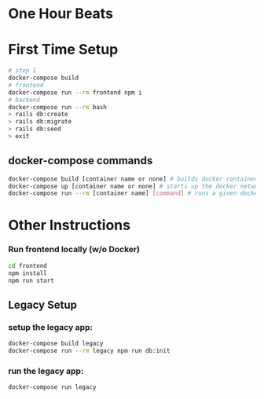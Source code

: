 # One Hour Beats

# First Time Setup

```sh
# step 1
docker-compose build
# frontend
docker-compose run --rm frontend npm i
# backend
docker-compose run --rm bash
> rails db:create
> rails db:migrate
> rails db:seed
> exit
```

## docker-compose commands

```sh
docker-compose build [container name or none] # builds docker containers
docker-compose up [container name or none] # starts up the docker network, optionaly with a given container
docker-compose run --rm [container name] [command] # runs a given docker container with an explicit command
```

# Other Instructions

### Run frontend locally (w/o Docker)

```sh
cd frontend
npm install
npm run start
```

## Legacy Setup

### setup the legacy app:

```sh
docker-compose build legacy
docker-compose run --rm legacy npm run db:init
```

### run the legacy app:

```sh
docker-compose run legacy
```
